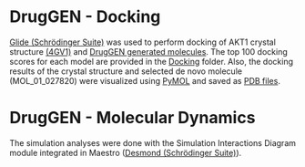 # DrugGEN - Docking
[Glide (Schrödinger Suite)](https://www.schrodinger.com/products/glide) was used to perform docking of AKT1 crystal structure [(4GV1)](https://www.rcsb.org/structure/4GV1) and [DrugGEN generated molecules](https://github.com/HUBioDataLab/DrugGEN/tree/main/results/generated_molecules). 
The top 100 docking scores for each model are provided in the [Docking](https://github.com/HUBioDataLab/DrugGEN/tree/main/results/docking%20%26%20MD/Docking) folder. Also, the docking results of the crystal structure and selected de novo molecule (MOL_01_027820) were visualized using [PyMOL](https://www.schrodinger.com/products/pymol) and saved as [PDB files](https://github.com/HUBioDataLab/DrugGEN/tree/main/results/docking%20%26%20MD/Docking).
# DrugGEN - Molecular Dynamics
The simulation analyses were done with the Simulation Interactions Diagram module integrated in Maestro ([Desmond (Schrödinger Suite)](https://www.schrodinger.com/products/desmond)).

